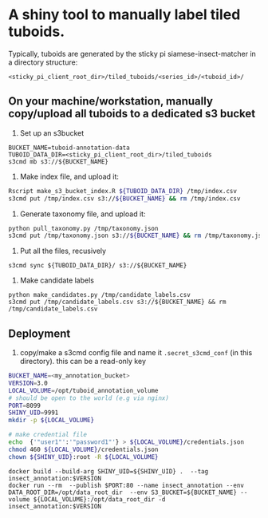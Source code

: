# A shiny tool to manually label tiled tuboids.

Typically, tuboids are generated by the sticky pi siamese-insect-matcher in a directory structure:
```
<sticky_pi_client_root_dir>/tiled_tuboids/<series_id>/<tuboid_id>/
```

## On your machine/workstation, manually copy/upload all tuboids to a dedicated s3 bucket

1. Set up an s3bucket
```
BUCKET_NAME=tuboid-annotation-data
TUBOID_DATA_DIR=<sticky_pi_client_root_dir>/tiled_tuboids
s3cmd mb s3://${BUCKET_NAME}
```

1. Make index file, and upload it:
```sh
Rscript make_s3_bucket_index.R ${TUBOID_DATA_DIR} /tmp/index.csv
s3cmd put /tmp/index.csv s3://${BUCKET_NAME} && rm /tmp/index.csv
``` 

1. Generate taxonomy file, and upload it:
```sh
python pull_taxonomy.py /tmp/taxonomy.json
s3cmd put /tmp/taxonomy.json s3://${BUCKET_NAME} && rm /tmp/taxonomy.json 
```

1. Put all the files, recusively
```
s3cmd sync ${TUBOID_DATA_DIR}/ s3://${BUCKET_NAME}
```

1. Make candidate labels
```
python make_candidates.py /tmp/candidate_labels.csv
s3cmd put /tmp/candidate_labels.csv s3://${BUCKET_NAME} && rm /tmp/candidate_labels.csv 
```

## Deployment

1. copy/make a s3cmd config file and name it `.secret_s3cmd_conf`  (in this directory). this can be a read-only key


```sh
BUCKET_NAME=<my_annotation_bucket>
VERSION=3.0
LOCAL_VOLUME=/opt/tuboid_annotation_volume
# should be open to the world (e.g via nginx)
PORT=8099
SHINY_UID=9991
mkdir -p ${LOCAL_VOLUME}

# make credential file
echo  {'"user1"':'"password1"'} > ${LOCAL_VOLUME}/credentials.json
chmod 460 ${LOCAL_VOLUME}/credentials.json
chown ${SHINY_UID}:root -R ${LOCAL_VOLUME}
```

```
docker build --build-arg SHINY_UID=${SHINY_UID} .  --tag insect_annotation:$VERSION
docker run --rm  --publish $PORT:80 --name insect_annotation --env DATA_ROOT_DIR=/opt/data_root_dir  --env S3_BUCKET=${BUCKET_NAME} --volume ${LOCAL_VOLUME}:/opt/data_root_dir -d  insect_annotation:$VERSION
```

